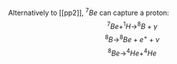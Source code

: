 Alternatively to [[pp2]], $^7Be$ can capture a proton:
$$^7Be+^1H\to^8B+\gamma$$
$$^8B\to^8Be+e^++\nu$$
$$^8Be\to^4He+^4He$$
